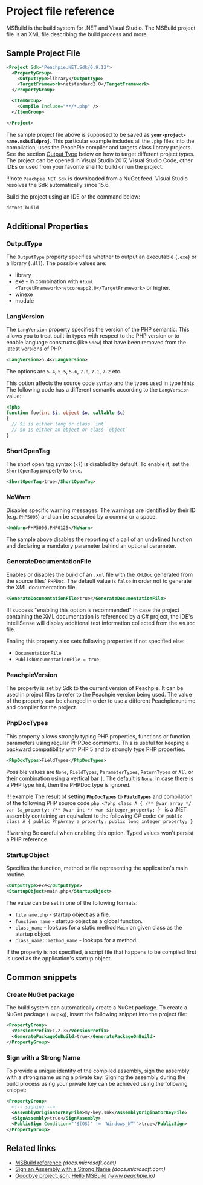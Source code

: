 # Project file reference

MSBuild is the build system for .NET and Visual Studio. The MSBuild project file is an XML file describing the build process and more.

## Sample Project File

```xml
<Project Sdk="Peachpie.NET.Sdk/0.9.12">
  <PropertyGroup>
    <OutputType>library</OutputType>
    <TargetFramework>netstandard2.0</TargetFramework>
  </PropertyGroup>

  <ItemGroup>
    <Compile Include="**/*.php" />
  </ItemGroup>

</Project>
```

The sample project file above is supposed to be saved as **`your-project-name.msbuildproj`**. This particular example includes all the `.php` files into the compilation, uses the PeachPie compiler and targets class library projects. See the section [Output Type](#outputtype) below on how to target different project types. The project can be opened in Visual Studio 2017, Visual Studio Code, other IDEs or used from your favorite shell to build or run the project.

!!!note
    `Peachpie.NET.Sdk` is downloaded from a NuGet feed. Visual Studio resolves the Sdk automatically since 15.6.

Build the project using an IDE or the command below:
```bash
dotnet build
```

## Additional Properties

### OutputType

The `OutputType` property specifies whether to output an executable (`.exe`) or a library (`.dll`). The possible values are:

- library
- exe - in combination with `#!xml <TargetFramework>netcoreapp2.0</TargetFramework>` or higher.
- winexe
- module

### LangVersion

The `LangVersion` property specifies the version of the PHP semantic. This allows you to treat built-in types with respect to the PHP version or to enable language constructs (like `&new`) that have been removed from the latest versions of PHP.

```xml
<LangVersion>5.4</LangVersion>
```

The options are `5.4`, `5.5`, `5.6`, `7.0`, `7.1`, `7.2` etc.

This option affects the source code syntax and the types used in type hints. The following code has a different semantic according to the `LangVersion` value:
```php
<?php
function foo(int $i, object $o, callable $c)
{
  // $i is either long or class `int`
  // $o is either an object or class `object`
}
```

### ShortOpenTag

The short open tag syntax (`<?`) is disabled by default. To enable it, set the `ShortOpenTag` property to `true`.

```xml
<ShortOpenTag>true</ShortOpenTag>
```

### NoWarn

Disables specific warning messages. The warnings are identified by their ID (e.g. `PHP5006`) and can be separated by a comma or a space.

```xml
<NoWarn>PHP5006,PHP0125</NoWarn>
```
The sample above disables the reporting of a call of an undefined function and declaring a mandatory parameter behind an optional parameter.

### GenerateDocumentationFile

Enables or disables the build of an `.xml` file with the `XMLDoc` generated from the source files' `PHPDoc`. The default value is `false` in order not to generate the XML documentation file.

```xml
<GenerateDocumentationFile>true</GenerateDocumentationFile>
```

!!! success "enabling this option is recommended"
    In case the project containing the XML documentation is referenced by a C# project, the IDE's IntelliSense will display additional text information collected from the `XMLDoc` file.

Enaling this property also sets following properties if not specified else:

- `DocumentationFile`
- `PublishDocumentationFile = true`

### PeachpieVersion

The property is set by Sdk to the current version of Peachpie. It can be used in project files to refer to the Peachpie version being used. The value of the property can be changed in order to use a different Peachpie runtime and compiler for the project.

### PhpDocTypes

This property allows strongly typing PHP properties, functions or function parameters using regular PHPDoc comments. This is useful for keeping a backward compatibility with PHP 5 and to strongly type PHP properties.

```xml
<PhpDocTypes>FieldTypes</PhpDocTypes>
```

Possible values are `None`, `FieldTypes`, `ParameterTypes`, `ReturnTypes` or `All` or their combination using a vertical bar `|`. The default is `None`. In case there is a PHP type hint, then the PHPDoc type is ignored. 

!!! example
    The result of setting **`PhpDocTypes`** to **`FieldTypes`** and compilation of the following  PHP source code
    ```php
    <?php
    class A {
      /** @var array */
      var $a_property;
      /** @var int */
      var $integer_property;
    }
    ```
    is a .NET assembly containing an equivalent to the following C# code:
    ```C#
    public class A {
      public PhpArray a_property;
      public long integer_property;
    }
    ```

!!!warning
    Be careful when enabling this option. Typed values won't persist a PHP reference.

### StartupObject

Specifies the function, method or file representing the application's main routine.

```xml
<OutputType>exe</OutputType>
<StartupObject>main.php</StartupObject>
```

The value can be set in one of the following formats:

- `filename.php` - startup object as a file.
- `function_name` - startup object as a global function.
- `class_name` - lookups for a static method `Main` on given class as the startup object.
- `class_name::method_name` - lookups for a method.

If the property is not specified, a script file that happens to be compiled first is used as the application's startup object.

## Common snippets

### Create NuGet package

The build system can automatically create a NuGet package. To create a NuGet package (`.nupkg`), insert the following snippet into the project file:
```xml
<PropertyGroup>
  <VersionPrefix>1.2.3</VersionPrefix>
  <GeneratePackageOnBuild>true</GeneratePackageOnBuild>
</PropertyGroup>
```

### Sign with a Strong Name

To provide a unique identity of the compiled assembly, sign the assembly with a strong name using a private key. Signing the assembly during the build process using your private key can be achieved using the following snippet:
```xml
<PropertyGroup>
  <!-- signing -->
  <AssemblyOriginatorKeyFile>my-key.snk</AssemblyOriginatorKeyFile>
  <SignAssembly>true</SignAssembly>
  <PublicSign Condition="'$(OS)' != 'Windows_NT'">true</PublicSign>
</PropertyGroup>
```

## Related links
- [MSBuild reference](https://docs.microsoft.com/en-us/visualstudio/msbuild/msbuild-reference) *(docs.microsoft.com)*
- [Sign an Assembly with a Strong Name](https://docs.microsoft.com/en-us/dotnet/framework/app-domains/how-to-sign-an-assembly-with-a-strong-name) *(docs.microsoft.com)*
- [Goodbye project.json, Hello MSBuild](http://www.peachpie.io/2017/04/msbuild-netcoreapp1-1.html) *(www.peachpie.io)*
